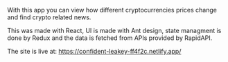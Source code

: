 With this app you can view how different cryptocurrencies prices change and find crypto related news.

This was made with React, UI is made with Ant design, state managment is done by Redux and the data is fetched from APIs provided by RapidAPI.

The site is live at: https://confident-leakey-ff4f2c.netlify.app/
